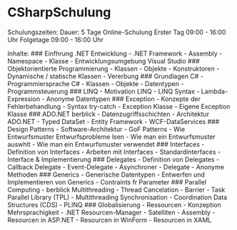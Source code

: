 # CSharpSchulung

Schulungszeiten:
	Dauer: 5 Tage
	Online-Schulung
	Erster Tag	09:00 - 16:00 Uhr
	Folgetage	09:00 - 16:00 Uhr

Inhalte:
	### Einfhrung .NET Entwicklung
		- .NET Framework
		- Assembly
		- Namespace
		- Klasse
		- Entwicklungsumgebung Visual Studio
	### Objektorientierte Programmierung
		- Klassen
		- Objekte
		- Konstruktoren
		- Dynamische / statische Klassen
		- Vererbung
	### Grundlagen C#
		- Programmiersprache C#
		- Klassen
		- Objekte
		- Datentypen
		- Programmsteuerung
	### LINQ
		- Motivation LINQ
		- LINQ Syntax
		- Lambda-Expression
		- Anonyme Datentypen
	### Exception
		- Konzepte der Fehlerbehandlung
		- Syntax try-catch
		- Exception Klasse
		- Eigene Exception Klasse
	### ADO.NET berblick
		- Datenzugriffsschichten
		- Architektur ADO.NET
		- Typed DataSet
		- Entity Framework
		- WCF-DataServices
	### Design Patterns
		- Software-Architektur
		- GoF Patterns
		- Wie Entwurfsmuster Entwurfsprobleme lsen
		- Wie man ein Entwurfsmuster auswhlt
		- Wie man ein Entwurfsmuster verwendet
	### Interfaces
		- Definition von Interfaces
		- Arbeiten mit Interfaces
		- Standardinterfaces
		- Interface & Implementierung
	### Delegates
		- Definition von Delegates
		- Callback Delegate
		- Event-Delegate
		- Asynchroner - Delegate
		- Anonyme Methoden
	### Generics
		- Generische Datentypen
		- Entwerfen und Implementieren von Generics
		- Contraints fr Parameter
	### Parallel Computing
		- berblick Multithreading
		- Thread Cancelation
		- Barrier
		- Task Parallel Library (TPL)
		- Multithreading Synchronisation
		- Coordination Data Structures (CDS)
		- PLINQ
	### Globalisierung - Ressourcen
		- Konzeption Mehrsprachigkeit
		- .NET Resourcen-Manager
		- Satelliten - Assembly
		- Resourcen in ASP.NET
		- Resourcen in WinForm
		- Resourcen in XAML

